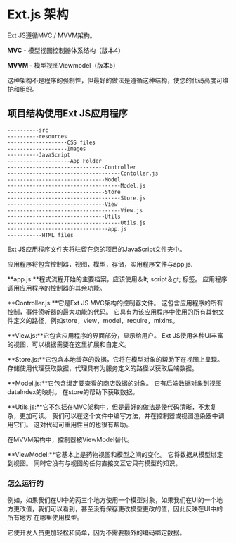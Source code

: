 # Ext.js 架构



Ext JS遵循MVC / MVVM架构。

**MVC -** 模型视图控制器体系结构（版本4）

**MVVM -** 模型视图Viewmodel（版本5）

这种架构不是程序的强制性，但最好的做法是遵循这种结构，使您的代码高度可维护和组织。

## 项目结构使用Ext JS应用程序

```
----------src
----------resources
-------------------CSS files
-------------------Images
----------JavaScript
--------------------App Folder
-------------------------------Controller
------------------------------------Contoller.js
-------------------------------Model
------------------------------------Model.js
-------------------------------Store
------------------------------------Store.js
-------------------------------View
------------------------------------View.js
-------------------------------Utils
------------------------------------Utils.js
--------------------------------app.js
-----------HTML files
```

Ext JS应用程序文件夹将驻留在您的项目的JavaScript文件夹中。

应用程序将包含控制器，视图，模型，存储，实用程序文件与app.js.

**app.js:**程式流程开始的主要档案，应该使用＆lt; script＆gt; 标签。 应用程序调用应用程序的控制器的其余功能。

**Controller.js:**它是Ext JS MVC架构的控制器文件。 这包含应用程序的所有控制，事件侦听器的最大功能的代码。 它具有为该应用程序中使用的所有其他文件定义的路径，例如store，view，model，require，mixins。

**View.js:**它包含应用程序的界面部分，显示给用户。 Ext JS使用各种UI丰富的视图，可以根据需要在这里扩展和自定义。

**Store.js:**它包含本地缓存的数据，它将在模型对象的帮助下在视图上呈现。 存储使用代理获取数据，代理具有为服务定义的路径以获取后端数据。

**Model.js:**它包含绑定要查看的商店数据的对象。 它有后端数据对象到视图dataIndex的映射。 在store的帮助下获取数据。

**Utils.js:**它不包括在MVC架构中，但是最好的做法是使代码清晰，不太复杂，更加可读。 我们可以在这个文件中编写方法，并在控制器或视图渲染器中调用它们。 这对代码可重用性目的也很有帮助。



在MVVM架构中，控制器被ViewModel替代。

**ViewModel:**它基本上是药物视图和模型之间的变化。 它将数据从模型绑定到视图。 同时它没有与视图的任何直接交互它只有模型的知识。

### 怎么运行的

例如，如果我们在UI中的两三个地方使用一个模型对象，如果我们在UI的一个地方更改值，我们可以看到，甚至没有保存更改模型更改的值，因此反映在UI中的所有地方 在哪里使用模型。

它使开发人员更加轻松和简单，因为不需要额外的编码绑定数据。
